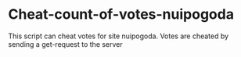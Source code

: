 # Cheat-count-of-votes-nuipogoda
This script can cheat votes for site nuipogoda.
Votes are cheated by sending a get-request to the server
